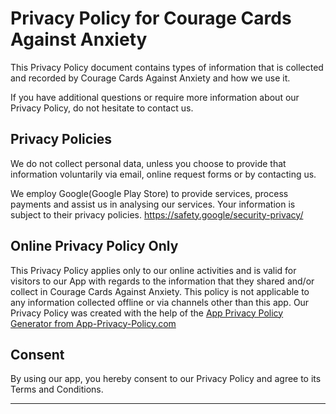 Privacy Policy for Courage Cards Against Anxiety
================================================

This Privacy Policy document contains types of information that is collected and recorded by Courage Cards Against Anxiety and how we use it.

If you have additional questions or require more information about our Privacy Policy, do not hesitate to contact us.

Privacy Policies
----------------

We do not collect personal data, unless you choose to provide that information voluntarily via email, online request forms or by contacting us.

We employ Google(Google Play Store) to provide services, process payments and assist us in analysing our services. Your information is subject to their privacy policies. https://safety.google/security-privacy/

Online Privacy Policy Only
--------------------------

This Privacy Policy applies only to our online activities and is valid for visitors to our App with regards to the information that they shared and/or collect in Courage Cards Against Anxiety. This policy is not applicable to any information collected offline or via channels other than this app. Our Privacy Policy was created with the help of the [App Privacy Policy Generator from App-Privacy-Policy.com](https://www.app-privacy-policy.com/app-privacy-policy-generator/)

Consent
-------

By using our app, you hereby consent to our Privacy Policy and agree to its Terms and Conditions.

* * *
